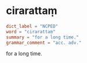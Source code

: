# cirarattaṃ

``` toml
dict_label = "NCPED"
word = "cirarattaṃ"
summary = "for a long time."
grammar_comment = "acc. adv."
```

for a long time.

